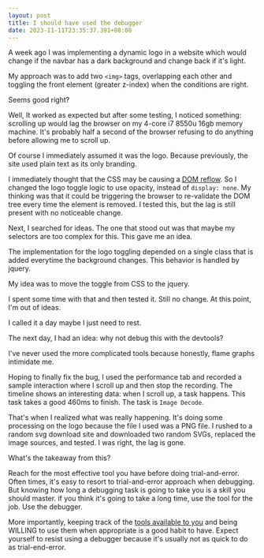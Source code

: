 ```yaml
---
layout: post
title: I should have used the debugger
date: 2023-11-11T23:35:37.391+08:00
---
```

A week ago I was implementing a dynamic logo in a website which would change if the navbar has a dark background and change back if it's light. 

My approach was to add two `<img>` tags, overlapping each other and toggling the front element (greater z-index) when the conditions are right.

Seems good right? 

Well, It worked as expected but after some testing, I noticed something: scrolling up would lag the browser on my 4-core i7 8550u 16gb memory machine. It's probably half a second of the browser refusing to do anything before allowing me to scroll up.

Of course I immediately assumed it was the logo. Because previously, the site used plain text as its only branding. 

I immediately thought that the CSS may be causing a [DOM reflow]([https://developer.mozilla.org/en-US/docs/Glossary/Reflow](https://developer.mozilla.org/en-US/docs/Glossary/Reflow)). So I changed the logo toggle logic to use opacity, instead of `display: none`. My thinking was that it could be triggering the browser to re-validate the DOM tree every time the element is removed. I tested this, but the lag is still present with no noticeable change.

Next, I searched for ideas. The one that stood out was that maybe my selectors are too complex for this. This gave me an idea.

The implementation for the logo toggling depended on a single class that is added everytime the background changes. This behavior is handled by jquery.

My idea was to move the toggle from CSS to the jquery.

I spent some time with that and then tested it. Still no change. At this point, I'm out of ideas.

I called it a day maybe I just need to rest. 

The next day, I had an idea: why not debug this with the devtools?

I've never used the more complicated tools because honestly, flame graphs intimidate me.

Hoping to finally fix the bug, I used the performance tab and recorded a sample interaction where I scroll up and then stop the recording. The timeline shows an interesting data: when I scroll up, a task happens. This task takes a good 460ms to finish. The task is `Image Decode`.

That's when I realized what was really happening. It's doing some processing on the logo because the file I used was a PNG file. I rushed to a random svg download site and downloaded two random SVGs, replaced the image sources, and tested. I was right, the lag is gone. 


What's the takeaway from this?

Reach for the most effective tool you have before doing trial-and-error. Often times, it's easy to resort to trial-and-error approach when debugging. But knowing how long a debugging task is going to take you is a skill you should master. if you think it's going to take a long time, use the tool for the job. Use the debugger.

More importantly, keeping track of the [tools available to you](https://alan.norbauer.com/articles/browser-debugging-tricks) and being WILLING to use them when appropriate is a good habit to have. Expect yourself to resist using a debugger because it's usually not as quick to do as trial-end-error.
